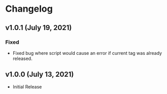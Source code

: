 # Changelog

## v1.0.1 (July 19, 2021)

### Fixed

-   Fixed bug where script would cause an error if current tag was already released.

## v1.0.0 (July 13, 2021)

-   Initial Release
